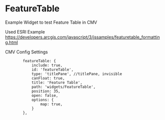 # FeatureTable
Example Widget to test Feature Table in CMV

Used ESRI Example https://developers.arcgis.com/javascript/3/jssamples/featuretable_formatting.html

CMV Config Settings

            featureTable: {
                include: true,
                id: 'featureTable',
                type: 'titlePane', //titlePane, invisible
                canFloat: true,
                title: 'Feature Table',
                path: 'widgets/FeatureTable',
                position: 35,
                open: false,
                options: {
                    map: true,
                }
            },                      


